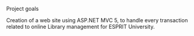 Project goals

Creation of a web site using ASP.NET MVC 5, to handle every transaction related to online Library management for ESPRIT University.
